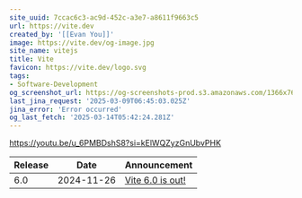 ```yaml
---
site_uuid: 7ccac6c3-ac9d-452c-a3e7-a8611f9663c5
url: https://vite.dev
created_by: '[[Evan You]]'
image: https://vite.dev/og-image.jpg
site_name: vitejs
title: Vite
favicon: https://vite.dev/logo.svg
tags:
- Software-Development
og_screenshot_url: https://og-screenshots-prod.s3.amazonaws.com/1366x768/80/false/b1c6ee1b75245f3ded02fa559d5b30823c4d66274deb4b7c0cb61099dd5ebae7.jpeg
last_jina_request: '2025-03-09T06:45:03.025Z'
jina_error: 'Error occurred'
og_last_fetch: '2025-03-14T05:42:24.281Z'
---
```

https://youtu.be/u_6PMBDshS8?si=kElWQZyzGnUbvPHK

| Release | Date       | Announcement                                               |
| ------- | ---------- | ---------------------------------------------------------- |
| 6.0     | 2024-11-26 | [Vite 6.0 is out!](https://vite.dev/blog/announcing-vite6) |
